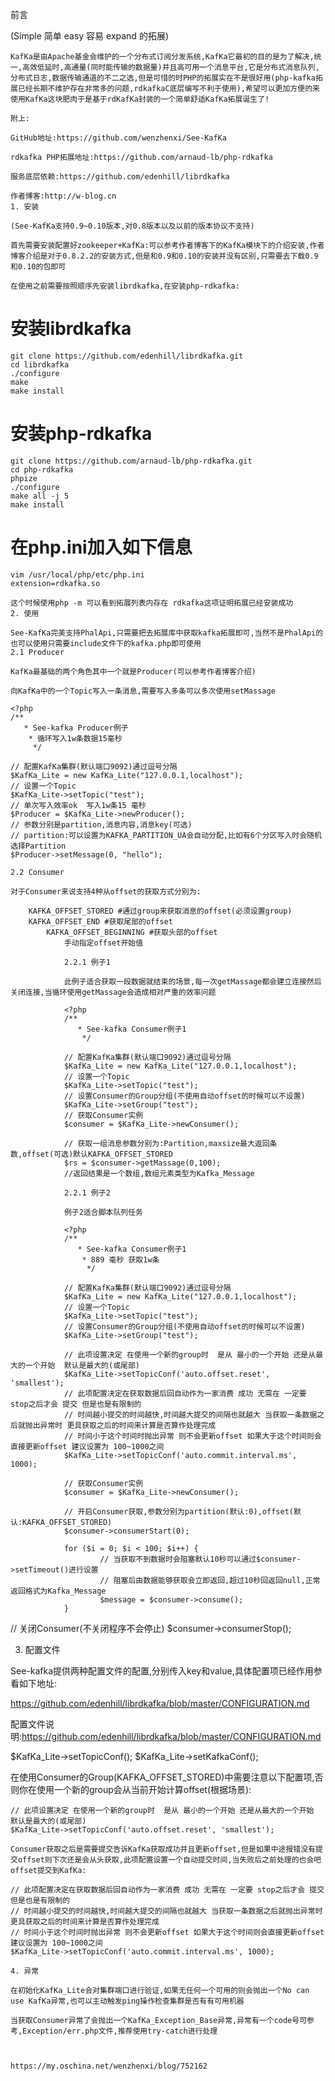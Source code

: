前言

(Simple 简单 easy 容易 expand 的拓展)

    KafKa是由Apache基金会维护的一个分布式订阅分发系统,KafKa它最初的目的是为了解决,统一,高效低延时,高通量(同时能传输的数据量)并且高可用一个消息平台,它是分布式消息队列,分布式日志,数据传输通道的不二之选,但是可惜的时PHP的拓展实在不是很好用(php-kafka拓展已经长期不维护存在非常多的问题,rdkafkaC底层编写不利于使用),希望可以更加方便的来使用KafKa这块肥肉于是基于rdKafKa封装的一个简单舒适KafKa拓展诞生了!

    附上:

    GitHub地址:https://github.com/wenzhenxi/See-KafKa

    rdkafka PHP拓展地址:https://github.com/arnaud-lb/php-rdkafka

    服务底层依赖:https://github.com/edenhill/librdkafka

    作者博客:http://w-blog.cn
    1. 安装

    (See-KafKa支持0.9~0.10版本,对0.8版本以及以前的版本协议不支持)

    首先需要安装配置好zookeeper+KafKa:可以参考作者博客下的KafKa模块下的介绍安装,作者博客介绍是对于0.8.2.2的安装方式,但是和0.9和0.10的安装并没有区别,只需要去下载0.9和0.10的包即可

    在使用之前需要按照顺序先安装librdkafka,在安装php-rdkafka:

# 安装librdkafka
    git clone https://github.com/edenhill/librdkafka.git
    cd librdkafka
    ./configure
    make
    make install

# 安装php-rdkafka
    git clone https://github.com/arnaud-lb/php-rdkafka.git
    cd php-rdkafka
    phpize
    ./configure
    make all -j 5
    make install
# 在php.ini加入如下信息
    vim /usr/local/php/etc/php.ini
    extension=rdkafka.so

    这个时候使用php -m 可以看到拓展列表内存在 rdkafka这项证明拓展已经安装成功
    2. 使用

    See-KafKa完美支持PhalApi,只需要把去拓展库中获取kafka拓展即可,当然不是PhalApi的也可以使用只需要include文件下的kafka.php即可使用
    2.1 Producer

    KafKa最基础的两个角色其中一个就是Producer(可以参考作者博客介绍)

    向KafKa中的一个Topic写入一条消息,需要写入多条可以多次使用setMassage

    <?php
    /**
       * See-kafka Producer例子
        * 循环写入1w条数据15毫秒
         */

    // 配置KafKa集群(默认端口9092)通过逗号分隔
    $KafKa_Lite = new KafKa_Lite("127.0.0.1,localhost");
    // 设置一个Topic
    $KafKa_Lite->setTopic("test");
    // 单次写入效率ok  写入1w条15 毫秒
    $Producer = $KafKa_Lite->newProducer();
    // 参数分别是partition,消息内容,消息key(可选)
    // partition:可以设置为KAFKA_PARTITION_UA会自动分配,比如有6个分区写入时会随机选择Partition
    $Producer->setMessage(0, "hello");

    2.2 Consumer

    对于Consumer来说支持4种从offset的获取方式分别为:

        KAFKA_OFFSET_STORED #通过group来获取消息的offset(必须设置group)
        KAFKA_OFFSET_END #获取尾部的offset
            KAFKA_OFFSET_BEGINNING #获取头部的offset
                手动指定offset开始值

                2.2.1 例子1

                此例子适合获取一段数据就结束的场景,每一次getMassage都会建立连接然后关闭连接,当循环使用getMassage会造成相对严重的效率问题

                <?php
                /**
                   * See-kafka Consumer例子1
                    */

                // 配置KafKa集群(默认端口9092)通过逗号分隔
                $KafKa_Lite = new KafKa_Lite("127.0.0.1,localhost");
                // 设置一个Topic
                $KafKa_Lite->setTopic("test");
                // 设置Consumer的Group分组(不使用自动offset的时候可以不设置)
                $KafKa_Lite->setGroup("test");
                // 获取Consumer实例
                $consumer = $KafKa_Lite->newConsumer();

                // 获取一组消息参数分别为:Partition,maxsize最大返回条数,offset(可选)默认KAFKA_OFFSET_STORED
                $rs = $consumer->getMassage(0,100);
                //返回结果是一个数组,数组元素类型为Kafka_Message

                2.2.1 例子2

                例子2适合脚本队列任务

                <?php
                /**
                   * See-kafka Consumer例子1
                    * 889 毫秒 获取1w条
                     */

                // 配置KafKa集群(默认端口9092)通过逗号分隔
                $KafKa_Lite = new KafKa_Lite("127.0.0.1,localhost");
                // 设置一个Topic
                $KafKa_Lite->setTopic("test");
                // 设置Consumer的Group分组(不使用自动offset的时候可以不设置)
                $KafKa_Lite->setGroup("test");

                // 此项设置决定 在使用一个新的group时  是从 最小的一个开始 还是从最大的一个开始  默认是最大的(或尾部)
                $KafKa_Lite->setTopicConf('auto.offset.reset', 'smallest');
                // 此项配置决定在获取数据后回自动作为一家消费 成功 无需在 一定要 stop之后才会 提交 但是也是有限制的
                // 时间越小提交的时间越快,时间越大提交的间隔也就越大 当获取一条数据之后就抛出异常时 更具获取之后的时间来计算是否算作处理完成
                // 时间小于这个时间时抛出异常 则不会更新offset 如果大于这个时间则会直接更新offset 建议设置为 100~1000之间
                $KafKa_Lite->setTopicConf('auto.commit.interval.ms', 1000);

                // 获取Consumer实例
                $consumer = $KafKa_Lite->newConsumer();

                // 开启Consumer获取,参数分别为partition(默认:0),offset(默认:KAFKA_OFFSET_STORED)
                $consumer->consumerStart(0);

                for ($i = 0; $i < 100; $i++) {
                        // 当获取不到数据时会阻塞默认10秒可以通过$consumer->setTimeout()进行设置
                        // 阻塞后由数据能够获取会立即返回,超过10秒回返回null,正常返回格式为Kafka_Message
                        $message = $consumer->consume();
                }

// 关闭Consumer(不关闭程序不会停止)
$consumer->consumerStop();

3. 配置文件

See-kafka提供两种配置文件的配置,分别传入key和value,具体配置项已经作用参看如下地址:

https://github.com/edenhill/librdkafka/blob/master/CONFIGURATION.md

配置文件说明:https://github.com/edenhill/librdkafka/blob/master/CONFIGURATION.md

$KafKa_Lite->setTopicConf();
$KafKa_Lite->setKafkaConf();

在使用Consumer的Group(KAFKA_OFFSET_STORED)中需要注意以下配置项,否则你在使用一个新的group会从当前开始计算offset(根据场景):

    // 此项设置决定 在使用一个新的group时  是从 最小的一个开始 还是从最大的一个开始  默认是最大的(或尾部)
    $KafKa_Lite->setTopicConf('auto.offset.reset', 'smallest');

    Consumer获取之后是需要提交告诉KafKa获取成功并且更新offset,但是如果中途报错没有提交offset则下次还是会从头获取,此项配置设置一个自动提交时间,当失败后之前处理的也会吧offset提交到KafKa:

    // 此项配置决定在获取数据后回自动作为一家消费 成功 无需在 一定要 stop之后才会 提交 但是也是有限制的
    // 时间越小提交的时间越快,时间越大提交的间隔也就越大 当获取一条数据之后就抛出异常时 更具获取之后的时间来计算是否算作处理完成
    // 时间小于这个时间时抛出异常 则不会更新offset 如果大于这个时间则会直接更新offset 建议设置为 100~1000之间
    $KafKa_Lite->setTopicConf('auto.commit.interval.ms', 1000);

    4. 异常

    在初始化KafKa_Lite会对集群端口进行验证,如果无任何一个可用的则会抛出一个No can use KafKa异常,也可以主动触发ping操作检查集群是否有有可用机器

    当获取Consumer异常了会抛出一个KafKa_Exception_Base异常,异常有一个code号可参考,Exception/err.php文件,推荐使用try-catch进行处理



    https://my.oschina.net/wenzhenxi/blog/752162
